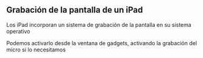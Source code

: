 ## Grabación de la pantalla de un iPad

Los iPad incorporan un sistema de grabación de la pantalla en su sistema operativo

Podemos activarlo desde la ventana de gadgets, activando la grabación del micro si lo necesitamos